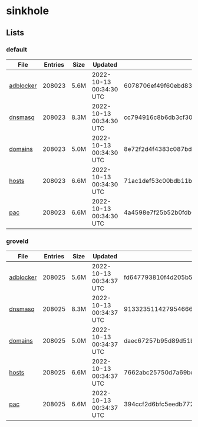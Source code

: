 # sinkhole

## Lists

### default

|File|Entries|Size|Updated|Hash|
|-|-|-|-|-|
|[adblocker](https://raw.githubusercontent.com/groveld/sinkhole/lists/default/adblocker.txt)|208023|5.6M|2022-10-13 00:34:30 UTC|6078706ef49f60ebd839d451c451b932c0635a45b860a764f28fbb53525e5265|
|[dnsmasq](https://raw.githubusercontent.com/groveld/sinkhole/lists/default/dnsmasq.txt)|208023|8.3M|2022-10-13 00:34:30 UTC|cc794916c8b6db3cf30e9d698a3cba8618e46ce2049cee6a58d1aed51e1866f7|
|[domains](https://raw.githubusercontent.com/groveld/sinkhole/lists/default/domains.txt)|208023|5.0M|2022-10-13 00:34:30 UTC|8e72f2d4f4383c087bdc12aeea23e832a247dad058b6988111236c1d69a858c8|
|[hosts](https://raw.githubusercontent.com/groveld/sinkhole/lists/default/hosts.txt)|208023|6.6M|2022-10-13 00:34:30 UTC|71ac1def53c00bdb11b4744832469a69f65d3cb89cdcb425d1e6ca3a96d2b491|
|[pac](https://raw.githubusercontent.com/groveld/sinkhole/lists/default/pac.txt)|208023|6.6M|2022-10-13 00:34:30 UTC|4a4598e7f25b52b0fdb64f8db3106e8ae8d468d808ba1140e575bbfdae545a3d|

### groveld

|File|Entries|Size|Updated|Hash|
|-|-|-|-|-|
|[adblocker](https://raw.githubusercontent.com/groveld/sinkhole/lists/groveld/adblocker.txt)|208025|5.6M|2022-10-13 00:34:37 UTC|fd647793810f4d205b51879d44e64f22b12cb0cedc3d3a385356c450a36f9057|
|[dnsmasq](https://raw.githubusercontent.com/groveld/sinkhole/lists/groveld/dnsmasq.txt)|208025|8.3M|2022-10-13 00:34:37 UTC|9133235114279546668676f21ff51019947daa5fe16ed95625804d319fcec621|
|[domains](https://raw.githubusercontent.com/groveld/sinkhole/lists/groveld/domains.txt)|208025|5.0M|2022-10-13 00:34:37 UTC|daec67257b95d89d51bd245f4db05600a0488b35638e4f99590e8ae48203525c|
|[hosts](https://raw.githubusercontent.com/groveld/sinkhole/lists/groveld/hosts.txt)|208025|6.6M|2022-10-13 00:34:37 UTC|7662abc25750d7a69bdfd8b08396a7d0bd3f625f0044a3b7f5343580ebe9d7d0|
|[pac](https://raw.githubusercontent.com/groveld/sinkhole/lists/groveld/pac.txt)|208025|6.6M|2022-10-13 00:34:37 UTC|394ccf2d6bfc5eedb772a2c30b58dbad97a463fe775e3f164edd825e4384b885|
